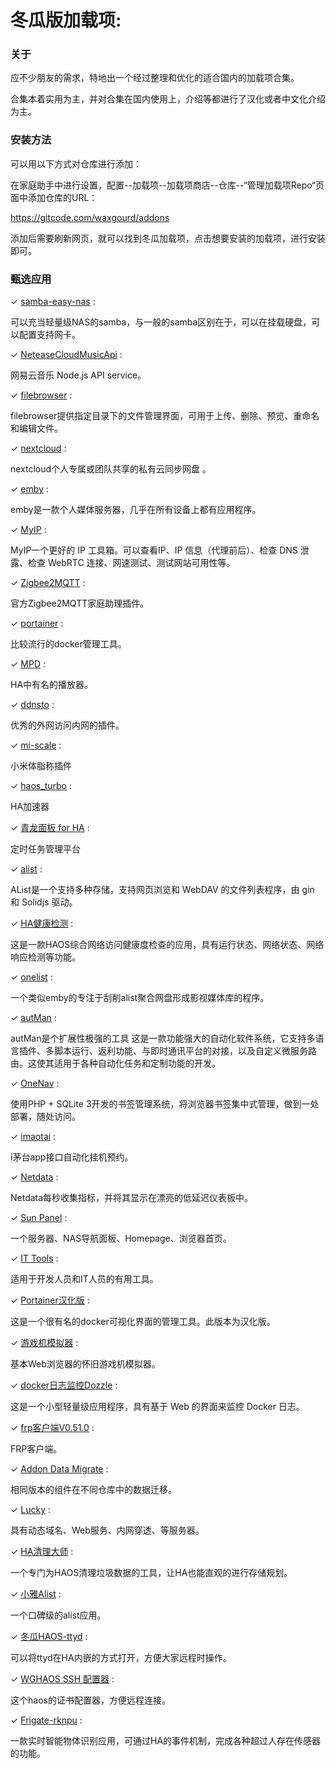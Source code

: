 # 冬瓜版加载项: 



### 关于

应不少朋友的需求，特地出一个经过整理和优化的适合国内的加载项合集。

合集本着实用为主，并对合集在国内使用上，介绍等都进行了汉化或者中文化介绍为主。



### 安装方法

可以用以下方式对仓库进行添加：

在家庭助手中进行设置，配置--加载项--加载项商店--仓库--“管理加载项Repo“页面中添加仓库的URL：

https://gitcode.com/waxgourd/addons

添加后需要刷新网页，就可以找到冬瓜加载项，点击想要安装的加载项，进行安装即可。

### 甄选应用

&#10003;  [samba-easy-nas](samba-easy-nas/) : 

可以充当轻量级NAS的samba，与一般的samba区别在于，可以在挂载硬盘，可以配置支持网卡。

&#10003;  [NeteaseCloudMusicApi](NeteaseCloudMusicApi/) : 

网易云音乐 Node.js API service。

&#10003;  [filebrowser](filebrowser/) : 

filebrowser提供指定目录下的文件管理界面，可用于上传、删除、预览、重命名和编辑文件。

&#10003;  [nextcloud](nextcloud/) : 

nextcloud个人专属或团队共享的私有云同步网盘 。

&#10003;  [emby](emby/) : 

emby是一款个人媒体服务器，几乎在所有设备上都有应用程序。

&#10003;  [MyIP](MyIP/) : 

MyIP一个更好的 IP 工具箱。可以查看IP、IP 信息（代理前后）、检查 DNS 泄露、检查 WebRTC 连接、网速测试、测试网站可用性等。

&#10003;  [Zigbee2MQTT](zigbee2mqtt/) : 

官方Zigbee2MQTT家庭助理插件。

&#10003;  [portainer](portainer/) : 

比较流行的docker管理工具。

&#10003;  [MPD](mpd/) : 

HA中有名的播放器。

&#10003;  [ddnsto](ddnsto/) : 

优秀的外网访问内网的插件。

&#10003;  [mi-scale](mi-scale/) : 

小米体脂称插件

&#10003;  [haos_turbo](haos_turbo/) : 

HA加速器

&#10003;  [青龙面板 for HA](qinglong/) : 

定时任务管理平台

&#10003;  [alist](alist/) : 

AList是一个支持多种存储，支持网页浏览和 WebDAV 的文件列表程序，由 gin 和 Solidjs 驱动。

&#10003;  [HA健康检测](boost/) : 

这是一款HAOS综合网络访问健康度检查的应用，具有运行状态、网络状态、网络响应检测等功能。

&#10003; [onelist](onelist/) :

一个类似emby的专注于刮削alist聚合网盘形成影视媒体库的程序。

&#10003;  [autMan](autman/) : 

autMan是个扩展性极强的工具
这是一款功能强大的自动化软件系统，它支持多语言插件、多脚本运行、返利功能、与即时通讯平台的对接，以及自定义微服务路由。这使其适用于各种自动化任务和定制功能的开发。

&#10003;  [OneNav](onenav/) : 

使用PHP + SQLite 3开发的书签管理系统，将浏览器书签集中式管理，做到一处部署，随处访问。

&#10003;  [imaotai](imaotai/) : 

i茅台app接口自动化挂机预约。

&#10003;  [Netdata](netdata/) : 

Netdata每秒收集指标，并将其显示在漂亮的低延迟仪表板中。

&#10003;  [Sun Panel](sun-panel/) : 

一个服务器、NAS导航面板、Homepage、浏览器首页。

&#10003;  [IT Tools](it-tools/) : 

适用于开发人员和IT人员的有用工具。

&#10003;  [Portainer汉化版](Portainer汉化版) : 

这是一个很有名的docker可视化界面的管理工具。此版本为汉化版。

&#10003;  [游戏机模拟器](emulatorjs-zh/) : 

基本Web浏览器的怀旧游戏机模拟器。

&#10003;  [docker日志监控Dozzle](docker日志监控dozzle/) : 

这是一个小型轻量级应用程序，具有基于 Web 的界面来监控 Docker 日志。

&#10003;  [frp客户端V0.51.0](frp-client-51/) : 

FRP客户端。

&#10003;  [Addon Data Migrate](addon-data-migrate/) : 

相同版本的组件在不同仓库中的数据迁移。

&#10003;  [Lucky](lucky/) : 

具有动态域名、Web服务、内网穿透、等服务器。

&#10003;  [HA清理大师](addon-data-clean/) : 

一个专门为HAOS清理垃圾数据的工具，让HA也能直观的进行存储规划。

&#10003;  [小雅Alist](xiaoya-alist/) : 

一个口碑级的alist应用。

&#10003;  [冬瓜HAOS-ttyd](wg-ttyd/) : 

可以将ttyd在HA内嵌的方式打开，方便大家远程时操作。

&#10003;  [WGHAOS SSH 配置器](wghaosssh/) : 

这个haos的证书配置器，方便远程连接。

&#10003;  [Frigate-rknpu](frigate/) : 

一款实时智能物体识别应用，可通过HA的事件机制，完成各种超过人存在传感器的功能。
